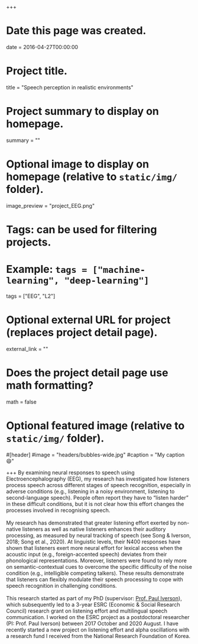+++
# Date this page was created.
date = 2016-04-27T00:00:00

# Project title.
title = "Speech perception in realistic environments"

# Project summary to display on homepage.
summary = ""

# Optional image to display on homepage (relative to `static/img/` folder).
image_preview = "project_EEG.png"

# Tags: can be used for filtering projects.
# Example: `tags = ["machine-learning", "deep-learning"]`
tags = ["EEG", "L2"]

# Optional external URL for project (replaces project detail page).
external_link = ""

# Does the project detail page use math formatting?
math = false

# Optional featured image (relative to `static/img/` folder).
#[header]
#image = "headers/bubbles-wide.jpg"
#caption = "My caption :smile:"

+++
By examining neural responses to speech using Electroencephalography (EEG), my research has investigated how listeners process speech across different stages of speech recognition, especially in adverse conditions (e.g., listening in a noisy environment, listening to second-language speech). People often report they have to “listen harder” in these difficult conditions, but it is not clear how this effort changes the processes involved in recognising speech.<br><br>My research has demonstrated that greater listening effort exerted by non-native listeners as well as native listeners enhances their auditory processing, as measured by neural tracking of speech (see Song & Iverson, 2018; Song et al., 2020). At linguistic levels, their N400 responses have shown that listeners exert more neural effort for lexical access when the acoustic input (e.g., foreign-accented speech) deviates from their phonological representations. Moreover, listeners were found to rely more on semantic-contextual cues to overcome the specific difficulty of the noise condition (e.g., intelligible competing talkers). These results demonstrate that listeners can flexibly modulate their speech processing to cope with speech recognition in challenging conditions.<br><br>This research started as part of my PhD (supervisor: [Prof. Paul Iverson](https://www.ucl.ac.uk/pals/people/paul-iverson)), which subsequently led to a 3-year ESRC (Economic & Social Research Council) research grant on listening effort and multilingual speech communication. I worked on the ESRC project as a postdoctoral researcher (PI: Prof. Paul Iverson) between 2017 October and 2020 August. I have recently started a new project on listening effort and alpha oscillations with a research fund I received from the National Research Foundation of Korea.